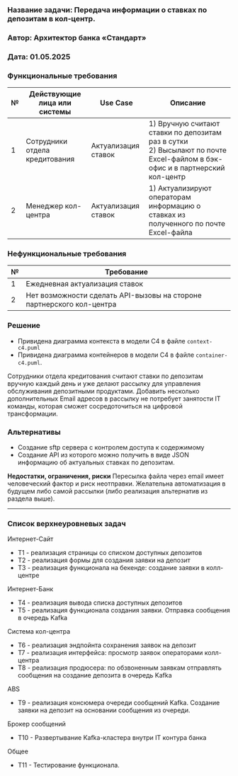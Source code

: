 ﻿### <a name="_b7urdng99y53"></a>**Название задачи:** Передача информации о ставках по депозитам в кол-центр.
### <a name="_hjk0fkfyohdk"></a>**Автор:** Архитектор банка «Стандарт»
### <a name="_uanumrh8zrui"></a>**Дата:** 01.05.2025
### <a name="_3bfxc9a45514"></a>**Функциональные требования**

| **№** | **Действующие лица или системы** | **Use Case**          | **Описание**                                                                                                                    |
|-------|----------------------------------|-----------------------|---------------------------------------------------------------------------------------------------------------------------------|
| 1     | Сотрудники отдела кредитования   | Актуализация ставок   | 1) Вручную считают ставки по депозитам раз в сутки <br/> 2) Высылают по почте Excel-файлом в бэк-офис и в партнерский кол-центр |
| 2     | Менеджер кол-центра              | Актуализация ставок   | 1) Актуализируют операторам информацию о ставках из полученного по почте Excel-файла                                            |


### <a name="_u8xz25hbrgql"></a>**Нефункциональные требования**

| **№** | **Требование**                                                                                |
|-------|-----------------------------------------------------------------------------------------------|
| 1     | Ежедневная актуализация ставок                                                                |
| 2     | Нет возможности сделать API-вызовы на стороне партнерского кол-центра                         |


### <a name="_qmphm5d6rvi3"></a>**Решение**
- Привидена диаграмма контекста в модели С4 в файле `context-c4.puml`
- Привидена диаграмма контейнеров в модели С4 в файле `container-c4.puml`.

Сотрудники отдела кредитования считают ставки по депозитам вручную каждый день и уже делают рассылку для управления обслуживания депозитными продуктами.
Добавить несколько дополнительных Email адресов в рассылку не потребует занятости IT команды, которая сможет сосредоточиться на цифровой трансформации.


### <a name="_bjrr7veeh80c"></a>**Альтернативы**
- Создание sftp сервера с контролем доступа к содержимому
- Создание API из которого можно получить в виде JSON информацию об актуальных ставках по депозитам.

**Недостатки, ограничения, риски**
Пересылка файла через email имеет человеческий фактор и риск неотправки. 
Желательна автоматизация в будущем либо самой рассылки (либо реализация альтернатив из раздела выше).


-----------------
### <a name="_bjrr7veeh80c"></a>**Список верхнеуровневых задач**
Интернет-Сайт
- Т1 - реализация страницы со списком доступных депозитов
- Т2 - реализация формы для создания заявки на депозит
- Т3 - реализация функционала на бекенде: создание заявки в колл-центре

Интернет-Банк
- Т4 - реализация вывода списка доступных депозитов
- Т5 - реализация функционала создания заявки. Отправка сообщения в очередь Kafka

Система кол-центра
- Т6 - реализация эндпойнта сохранения заявок на депозит
- Т7 - реализация интерфейса: просмотр заявок операторами колл-центра
- Т8 - реализация продюсера: по обзвоненным заявкам отправлять сообщения на создание депозита в очередь Kafka

ABS
- Т9 - реализация консюмера очереди сообщений Kafka. Создание заявки на депозит на основании сообщения из очереди.

Брокер сообщений
- Т10 - Развертывание Kafka-кластера внутри IT контура банка

Общее 
- Т11 - Тестирование функционала.